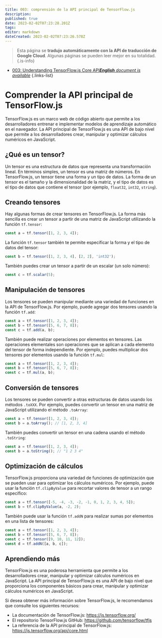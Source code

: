```yaml
---
title: 003: comprensión de la API principal de TensorFlow.js
description: 
published: true
date: 2023-02-02T07:23:28.201Z
tags: 
editor: markdown
dateCreated: 2023-02-02T07:23:26.578Z
---
```


> Esta página se **tradujo automáticamente con la API de traducción de Google Cloud**.
Algunas páginas se pueden leer mejor en su totalidad.{.is-info}



- [003: Understanding TensorFlow.js Core API***English** document is available*](/en/Knowledge-base/TensorFlow-js/Learning/003-understanding-tensorflow-js-core-api)
{.links-list}


# Comprender la API principal de TensorFlow.js

TensorFlow.js es un marco web de código abierto que permite a los desarrolladores entrenar e implementar modelos de aprendizaje automático en el navegador. La API principal de TensorFlow.js es una API de bajo nivel que permite a los desarrolladores crear, manipular y optimizar cálculos numéricos en JavaScript.

## ¿Qué es un tensor?

Un tensor es una estructura de datos que representa una transformación lineal. En términos simples, un tensor es una matriz de números. En TensorFlow.js, un tensor tiene una forma y un tipo de datos. La forma de un tensor es el tamaño y la dimensionalidad de la matriz, y el tipo de datos es el tipo de datos que contiene el tensor (por ejemplo, `float32`, `int32`, `string`).

## Creando tensores

Hay algunas formas de crear tensores en TensorFlow.js. La forma más sencilla es crear un tensor a partir de una matriz de JavaScript utilizando la función `tf.tensor`:

```javascript
const a = tf.tensor([1, 2, 3, 4]);
```

La función `tf.tensor` también te permite especificar la forma y el tipo de datos del tensor:

```javascript
const b = tf.tensor([1, 2, 3, 4], [2, 2], 'int32');
```

También puedes crear un tensor a partir de un escalar (un solo número):

```javascript
const c = tf.scalar(5);
```

## Manipulación de tensores

Los tensores se pueden manipular mediante una variedad de funciones en la API de TensorFlow.js. Por ejemplo, puede agregar dos tensores usando la función `tf.add`:

```javascript
const a = tf.tensor([1, 2, 3, 4]);
const b = tf.tensor([5, 6, 7, 8]);
const c = tf.add(a, b);
```

También puede realizar operaciones por elementos en tensores. Las operaciones elementales son operaciones que se aplican a cada elemento del tensor de forma independiente. Por ejemplo, puedes multiplicar dos tensores por elementos usando la función `tf.mul`:

```javascript
const a = tf.tensor([1, 2, 3, 4]);
const b = tf.tensor([5, 6, 7, 8]);
const c = tf.mul(a, b);
```

## Conversión de tensores

Los tensores se pueden convertir a otras estructuras de datos usando los métodos `.toXXX`. Por ejemplo, puedes convertir un tensor en una matriz de JavaScript utilizando el método `.toArray`:

```javascript
const a = tf.tensor([1, 2, 3, 4]);
const b = a.toArray(); // [1, 2, 3, 4]
```

También puedes convertir un tensor en una cadena usando el método `.toString`:

```javascript
const a = tf.tensor([1, 2, 3, 4]);
const b = a.toString(); // "1 2 3 4"
```

## Optimización de cálculos

TensorFlow.js proporciona una variedad de funciones de optimización que se pueden usar para optimizar los cálculos numéricos. Por ejemplo, puede usar la función `tf.clipByValue` para recortar valores de tensor a un rango específico:

```javascript
const a = tf.tensor([-5, -4, -3, -2, -1, 0, 1, 2, 3, 4, 5]);
const b = tf.clipByValue(a, -2, 2);
```

También puede usar la función `tf.addN` para realizar sumas por elementos en una lista de tensores:

```javascript
const a = tf.tensor([1, 2, 3, 4]);
const b = tf.tensor([5, 6, 7, 8]);
const c = tf.tensor([9, 10, 11, 12]);
const d = tf.addN([a, b, c]);
```

## Aprendiendo más

TensorFlow.js es una poderosa herramienta que permite a los desarrolladores crear, manipular y optimizar cálculos numéricos en JavaScript. La API principal de TensorFlow.js es una API de bajo nivel que proporciona los componentes básicos para crear, manipular y optimizar cálculos numéricos en JavaScript.

Si desea obtener más información sobre TensorFlow.js, le recomendamos que consulte los siguientes recursos:

- La documentación de TensorFlow.js: https://js.tensorflow.org/
- El repositorio TensorFlow.js GitHub: https://github.com/tensorflow/tfjs
- La referencia de la API principal de TensorFlow.js: https://js.tensorflow.org/api/core.html